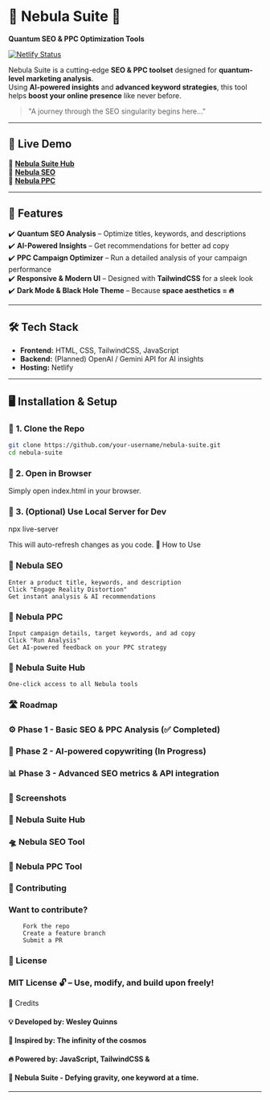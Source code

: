 # 🌌 Nebula Suite 🚀  
**Quantum SEO & PPC Optimization Tools**  

[![Netlify Status](https://api.netlify.com/api/v1/badges/d09b389d-252d-46a2-9b6c-886a887835c8/deploy-status)](https://app.netlify.com/sites/static-nebula/deploys)

Nebula Suite is a cutting-edge **SEO & PPC toolset** designed for **quantum-level marketing analysis**.  
Using **AI-powered insights** and **advanced keyword strategies**, this tool helps **boost your online presence** like never before.  

> "A journey through the SEO singularity begins here..."  

---

## 🚀 Live Demo  
🔗 **[Nebula Suite Hub](https://static-nebula-suite.netlify.app/)**  
🔗 **[Nebula SEO](https://static-nebula-seo.netlify.app/)**  
🔗 **[Nebula PPC](https://static-nebula-ppc.netlify.app/)**  

---

## 🎯 Features  
✔️ **Quantum SEO Analysis** – Optimize titles, keywords, and descriptions  
✔️ **AI-Powered Insights** – Get recommendations for better ad copy  
✔️ **PPC Campaign Optimizer** – Run a detailed analysis of your campaign performance  
✔️ **Responsive & Modern UI** – Designed with **TailwindCSS** for a sleek look  
✔️ **Dark Mode & Black Hole Theme** – Because **space aesthetics = 🔥**  

---

## 🛠️ Tech Stack  
- **Frontend:** HTML, CSS, TailwindCSS, JavaScript  
- **Backend:** (Planned) OpenAI / Gemini API for AI insights  
- **Hosting:** Netlify  

---

## 🖥️ Installation & Setup  

### 📌 **1. Clone the Repo**  
```sh
git clone https://github.com/your-username/nebula-suite.git
cd nebula-suite
```
### 📌 2. Open in Browser

Simply open index.html in your browser.
### 📌 3. (Optional) Use Local Server for Dev

npx live-server

This will auto-refresh changes as you code.
🚦 How to Use
### 🔹 Nebula SEO

    Enter a product title, keywords, and description
    Click "Engage Reality Distortion"
    Get instant analysis & AI recommendations

### 🔹 Nebula PPC

    Input campaign details, target keywords, and ad copy
    Click "Run Analysis"
    Get AI-powered feedback on your PPC strategy

### 🔹 Nebula Suite Hub

    One-click access to all Nebula tools

### 🛣️ Roadmap

### ⚙️ Phase 1 - Basic SEO & PPC Analysis (✅ Completed)
### 🤖 Phase 2 - AI-powered copywriting (In Progress)
### 📊 Phase 3 - Advanced SEO metrics & API integration
### 🎨 Screenshots
### 🌌 Nebula Suite Hub

### 🛸 Nebula SEO Tool

### 🚀  Nebula PPC Tool

### 🙌 Contributing

### Want to contribute?
```
    Fork the repo
    Create a feature branch
    Submit a PR
```
### 📜 License

### MIT License 🔓 – Use, modify, and build upon freely!
🤝 Credits

#### 💡 Developed by: Wesley Quinns
#### 🚀 Inspired by: The infinity of the cosmos
#### 🔥 Powered by: JavaScript, TailwindCSS & 
#### 🚀 Nebula Suite - Defying gravity, one keyword at a time.


---





